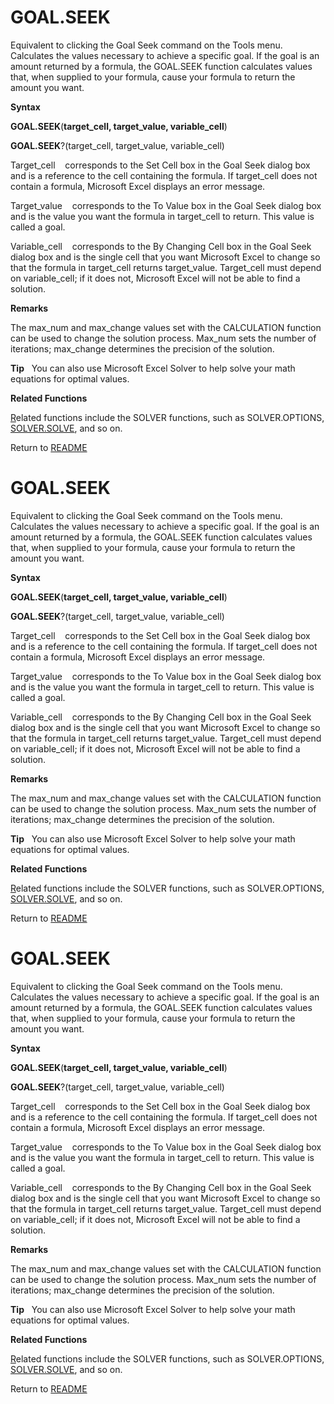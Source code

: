 # GOAL.SEEK

Equivalent to clicking the Goal Seek command on the Tools menu.
Calculates the values necessary to achieve a specific goal. If the goal
is an amount returned by a formula, the GOAL.SEEK function calculates
values that, when supplied to your formula, cause your formula to return
the amount you want.

**Syntax**

**GOAL.SEEK**(**target\_cell, target\_value, variable\_cell**)

**GOAL.SEEK**?(target\_cell, target\_value, variable\_cell)

Target\_cell&nbsp;&nbsp;&nbsp;&nbsp;corresponds to the Set Cell box in
the Goal Seek dialog box and is a reference to the cell containing the
formula. If target\_cell does not contain a formula, Microsoft Excel
displays an error message.

Target\_value&nbsp;&nbsp;&nbsp;&nbsp;corresponds to the To Value box in
the Goal Seek dialog box and is the value you want the formula in
target\_cell to return. This value is called a goal.

Variable\_cell&nbsp;&nbsp;&nbsp;&nbsp;corresponds to the By Changing
Cell box in the Goal Seek dialog box and is the single cell that you
want Microsoft Excel to change so that the formula in target\_cell
returns target\_value. Target\_cell must depend on variable\_cell; if it
does not, Microsoft Excel will not be able to find a solution.

**Remarks**

The max\_num and max\_change values set with the CALCULATION function
can be used to change the solution process. Max\_num sets the number of
iterations; max\_change determines the precision of the solution.

**Tip**&nbsp;&nbsp;&nbsp;You can also use Microsoft Excel Solver to help
solve your math equations for optimal values.

**Related Functions**

[R](R.md)elated functions include the SOLVER functions, such as SOLVER.OPTIONS,
[SOLVER.SOLVE](SOLVER.SOLVE.md), and so on.



Return to [README](README.md#G)

# GOAL.SEEK

Equivalent to clicking the Goal Seek command on the Tools menu.
Calculates the values necessary to achieve a specific goal. If the goal
is an amount returned by a formula, the GOAL.SEEK function calculates
values that, when supplied to your formula, cause your formula to return
the amount you want.

**Syntax**

**GOAL.SEEK**(**target\_cell, target\_value, variable\_cell**)

**GOAL.SEEK**?(target\_cell, target\_value, variable\_cell)

Target\_cell&nbsp;&nbsp;&nbsp;&nbsp;corresponds to the Set Cell box in
the Goal Seek dialog box and is a reference to the cell containing the
formula. If target\_cell does not contain a formula, Microsoft Excel
displays an error message.

Target\_value&nbsp;&nbsp;&nbsp;&nbsp;corresponds to the To Value box in
the Goal Seek dialog box and is the value you want the formula in
target\_cell to return. This value is called a goal.

Variable\_cell&nbsp;&nbsp;&nbsp;&nbsp;corresponds to the By Changing
Cell box in the Goal Seek dialog box and is the single cell that you
want Microsoft Excel to change so that the formula in target\_cell
returns target\_value. Target\_cell must depend on variable\_cell; if it
does not, Microsoft Excel will not be able to find a solution.

**Remarks**

The max\_num and max\_change values set with the CALCULATION function
can be used to change the solution process. Max\_num sets the number of
iterations; max\_change determines the precision of the solution.

**Tip**&nbsp;&nbsp;&nbsp;You can also use Microsoft Excel Solver to help
solve your math equations for optimal values.

**Related Functions**

[R](R.md)elated functions include the SOLVER functions, such as SOLVER.OPTIONS,
[SOLVER.SOLVE](SOLVER.SOLVE.md), and so on.



Return to [README](README.md#G)

# GOAL.SEEK

Equivalent to clicking the Goal Seek command on the Tools menu.
Calculates the values necessary to achieve a specific goal. If the goal
is an amount returned by a formula, the GOAL.SEEK function calculates
values that, when supplied to your formula, cause your formula to return
the amount you want.

**Syntax**

**GOAL.SEEK**(**target\_cell, target\_value, variable\_cell**)

**GOAL.SEEK**?(target\_cell, target\_value, variable\_cell)

Target\_cell&nbsp;&nbsp;&nbsp;&nbsp;corresponds to the Set Cell box in
the Goal Seek dialog box and is a reference to the cell containing the
formula. If target\_cell does not contain a formula, Microsoft Excel
displays an error message.

Target\_value&nbsp;&nbsp;&nbsp;&nbsp;corresponds to the To Value box in
the Goal Seek dialog box and is the value you want the formula in
target\_cell to return. This value is called a goal.

Variable\_cell&nbsp;&nbsp;&nbsp;&nbsp;corresponds to the By Changing
Cell box in the Goal Seek dialog box and is the single cell that you
want Microsoft Excel to change so that the formula in target\_cell
returns target\_value. Target\_cell must depend on variable\_cell; if it
does not, Microsoft Excel will not be able to find a solution.

**Remarks**

The max\_num and max\_change values set with the CALCULATION function
can be used to change the solution process. Max\_num sets the number of
iterations; max\_change determines the precision of the solution.

**Tip**&nbsp;&nbsp;&nbsp;You can also use Microsoft Excel Solver to help
solve your math equations for optimal values.

**Related Functions**

[R](R.md)elated functions include the SOLVER functions, such as SOLVER.OPTIONS,
[SOLVER.SOLVE](SOLVER.SOLVE.md), and so on.



Return to [README](README.md#G)

